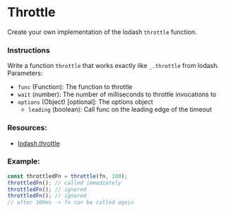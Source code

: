 # Throttle

Create your own implementation of the lodash `throttle` function.

### Instructions

Write a function `throttle` that works exactly like `_.throttle` from lodash.
Parameters:

- `func` (Function): The function to throttle
- `wait` (number): The number of milliseconds to throttle invocations to
- `options` (Object) [optional]: The options object
  - `leading` (boolean): Call func on the leading edge of the timeout

### Resources:

- [lodash.throttle](https://www.npmjs.com/package/lodash.throttle)

### Example:

```js
const throttledFn = throttle(fn, 100);
throttledFn(); // called immediately
throttledFn(); // ignored
throttledFn(); // ignored
// after 100ms -> fn can be called again
```
